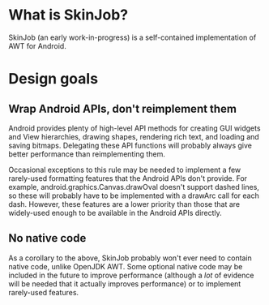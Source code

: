 # What is SkinJob?

SkinJob (an early work-in-progress) is a self-contained implementation of AWT for Android.

# Design goals

## Wrap Android APIs, don't reimplement them

Android provides plenty of high-level API methods for creating GUI widgets and View hierarchies, drawing shapes, rendering rich text, and loading and saving bitmaps. Delegating these API functions will probably always give better performance than reimplementing them.

Occasional exceptions to this rule may be needed to implement a few rarely-used formatting features that the Android APIs don't provide. For example, android.graphics.Canvas.drawOval doesn't support dashed lines, so these will probably have to be implemented with a drawArc call for each dash. However, these features are a lower priority than those that are widely-used enough to be available in the Android APIs directly.

## No native code

As a corollary to the above, SkinJob probably won't ever need to contain native code, unlike OpenJDK AWT. Some optional native code may be included in the future to improve performance (although a *lot* of evidence will be needed that it actually improves performance) or to implement rarely-used features.